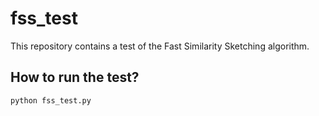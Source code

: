 # fss_test
This repository contains a test of the Fast Similarity Sketching algorithm. 

## How to run the test?
``python fss_test.py``